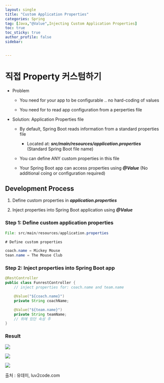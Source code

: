 ```yaml
---
layout: single
title: "Custom Application Properties"
categories: Spring
tag: [Java,"@Value",Injecting Custom Application Properties]
toc: true
toc_sticky: true
author_profile: false
sidebar:
     

---
```


# 직접 Property 커스텀하기

- Problem
  
  - You need for your app to be configurable .. no hard-coding of values
  
  - You need for to read app configuration from a perperties file

- Solution: Application Properties file
  
  - By default, Spring Boot reads information from a standard properties file
    
    - Located at: ***src/main/resources/application.properties*** (Standard Spring Boot file name)
  
  - You can define ANY custom properties in this file
  
  - Your Spring Boot app can access properties using ***@Value*** (No additional coing or configuration required)

## Development Process

1. Define custom properties in ***application.properties***

2. Inject properties into Spring Boot application using ***@Value***

### Step 1: Define custom application properties

```java
File: src/main/resources/application.properties

# Define custom properties

coach.name = Mickey Mouse
tean.name = The Mouse Club
```

### Step 2: Inject properties into Spring Boot app

```java
@RestController
public class FunrestController {
    // inject properties for: coach.name and team.name

    @Value("${coach.name}")
    private String coachName;

    @Value("${team.name}")
    private String teamName;
    // 위에 있던 속성 주
}
```

### Result
![](https://i.imgur.com/ShkjYor.png)


![](https://i.imgur.com/xBM7AE9.png)

![](https://i.imgur.com/Ie7Pj3R.png)


출처 : 유데미, luv2code.com
